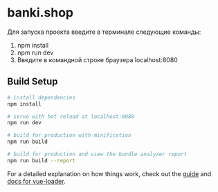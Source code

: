 # banki.shop

Для запуска проекта введите в терминале следующие команды:
1) npm install
2) npm run dev
3) Введите в командной строке браузера localhost:8080

## Build Setup

``` bash
# install dependencies
npm install

# serve with hot reload at localhost:8080
npm run dev

# build for production with minification
npm run build

# build for production and view the bundle analyzer report
npm run build --report
```

For a detailed explanation on how things work, check out the [guide](http://vuejs-templates.github.io/webpack/) and [docs for vue-loader](http://vuejs.github.io/vue-loader).

